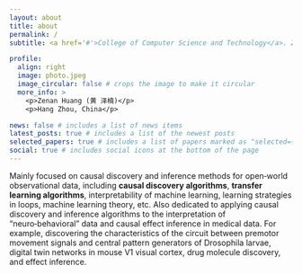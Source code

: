 ```yaml
---
layout: about
title: about
permalink: /
subtitle: <a href='#'>College of Computer Science and Technology</a>. Zhejiang University.

profile:
  align: right
  image: photo.jpeg
  image_circular: false # crops the image to make it circular
  more_info: >
    <p>Zenan Huang (黄 泽楠)</p>
    <p>Hang Zhou, China</p>

news: false # includes a list of news items
latest_posts: true # includes a list of the newest posts
selected_papers: true # includes a list of papers marked as "selected={true}"
social: true # includes social icons at the bottom of the page
---
```


Mainly focused on causal discovery and inference methods for open‑world observational data, including **causal discovery algorithms**, **transfer learning algorithms**, interpretability of machine learning, learning strategies in loops, machine learning theory, etc. Also dedicated to applying causal discovery and inference algorithms to the interpretation of “neuro‑behavioral” data and causal effect inference in medical data. For example, discovering the characteristics of the circuit between premotor movement signals and central pattern generators of Drosophila larvae, digital twin networks in mouse V1 visual cortex, drug molecule discovery, and effect inference.

